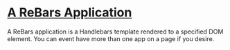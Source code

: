 # [A ReBars Application](#a-rebars-application)

A ReBars application is a Handlebars template rendered to a specified DOM element. You can event have more than one app on a page if you desire.
